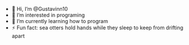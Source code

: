 - 👋 Hi, I’m @Gustavinn10
- 👀 I’m interested in programing
- 🌱 I’m currently learning how to program
- ⚡ Fun fact: sea otters hold hands while they sleep to keep from drifting apart

<!---
Gustavinn10/Gustavinn10 is a ✨ special ✨ repository because its `README.md` (this file) appears on your GitHub profile.
You can click the Preview link to take a look at your changes.
--->
